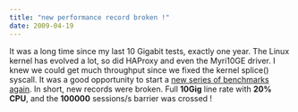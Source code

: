 ```yaml
---
title: "new performance record broken !"
date: 2009-04-19
---
```


It was a long time since my last 10 Gigabit tests, exactly one year. The Linux kernel has evolved a lot, so did HAProxy and even the Myri10GE driver. I knew we could get much throughput since we fixed the kernel splice() syscall. It was a good opportunity to start a [new series of benchmarks again](10g.html). In short, new records were broken. Full **10Gig** line rate with **20% CPU**, and the **100000** sessions/s barrier was crossed !
